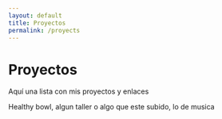 ```yaml
---
layout: default
title: Proyectos
permalink: /proyects
---
```

# Proyectos

Aquí una lista con mis proyectos y enlaces

Healthy bowl, algun taller o algo que este subido, lo de musica
